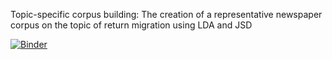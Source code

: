 Topic-specific corpus building: The creation of a representative newspaper corpus on the topic of return migration using LDA and JSD

[![Binder](https://mybinder.org/badge_logo.svg)](https://mybinder.org/v2/gh/jdh-observer/jdh001-4yxHGiqXYRbX/main?filepath=TopicSpecificCorpusBuilding.ipynb)
